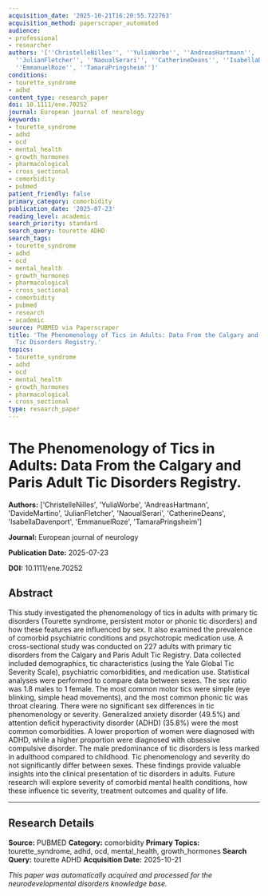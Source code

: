 ```yaml
---
acquisition_date: '2025-10-21T16:20:55.722763'
acquisition_method: paperscraper_automated
audience:
- professional
- researcher
authors: '[''ChristelleNilles'', ''YuliaWorbe'', ''AndreasHartmann'', ''DavideMartino'',
  ''JulianFletcher'', ''NaoualSerari'', ''CatherineDeans'', ''IsabellaDavenport'',
  ''EmmanuelRoze'', ''TamaraPringsheim'']'
conditions:
- tourette_syndrome
- adhd
content_type: research_paper
doi: 10.1111/ene.70252
journal: European journal of neurology
keywords:
- tourette_syndrome
- adhd
- ocd
- mental_health
- growth_hormones
- pharmacological
- cross_sectional
- comorbidity
- pubmed
patient_friendly: false
primary_category: comorbidity
publication_date: '2025-07-23'
reading_level: academic
search_priority: standard
search_query: tourette ADHD
search_tags:
- tourette_syndrome
- adhd
- ocd
- mental_health
- growth_hormones
- pharmacological
- cross_sectional
- comorbidity
- pubmed
- research
- academic
source: PUBMED via Paperscraper
title: 'The Phenomenology of Tics in Adults: Data From the Calgary and Paris Adult
  Tic Disorders Registry.'
topics:
- tourette_syndrome
- adhd
- ocd
- mental_health
- growth_hormones
- pharmacological
- cross_sectional
type: research_paper
---
```


# The Phenomenology of Tics in Adults: Data From the Calgary and Paris Adult Tic Disorders Registry.

**Authors:** ['ChristelleNilles', 'YuliaWorbe', 'AndreasHartmann', 'DavideMartino', 'JulianFletcher', 'NaoualSerari', 'CatherineDeans', 'IsabellaDavenport', 'EmmanuelRoze', 'TamaraPringsheim']

**Journal:** European journal of neurology

**Publication Date:** 2025-07-23

**DOI:** 10.1111/ene.70252

## Abstract

This study investigated the phenomenology of tics in adults with primary tic disorders (Tourette syndrome, persistent motor or phonic tic disorders) and how these features are influenced by sex. It also examined the prevalence of comorbid psychiatric conditions and psychotropic medication use. A cross-sectional study was conducted on 227 adults with primary tic disorders from the Calgary and Paris Adult Tic Registry. Data collected included demographics, tic characteristics (using the Yale Global Tic Severity Scale), psychiatric comorbidities, and medication use. Statistical analyses were performed to compare data between sexes. The sex ratio was 1.8 males to 1 female. The most common motor tics were simple (eye blinking, simple head movements), and the most common phonic tic was throat clearing. There were no significant sex differences in tic phenomenology or severity. Generalized anxiety disorder (49.5%) and attention deficit hyperactivity disorder (ADHD) (35.8%) were the most common comorbidities. A lower proportion of women were diagnosed with ADHD, while a higher proportion were diagnosed with obsessive compulsive disorder. The male predominance of tic disorders is less marked in adulthood compared to childhood. Tic phenomenology and severity do not significantly differ between sexes. These findings provide valuable insights into the clinical presentation of tic disorders in adults. Future research will explore severity of comorbid mental health conditions, how these influence tic severity, treatment outcomes and quality of life.

---

## Research Details

**Source:** PUBMED
**Category:** comorbidity
**Primary Topics:** tourette_syndrome, adhd, ocd, mental_health, growth_hormones
**Search Query:** tourette ADHD
**Acquisition Date:** 2025-10-21

*This paper was automatically acquired and processed for the neurodevelopmental disorders knowledge base.*
